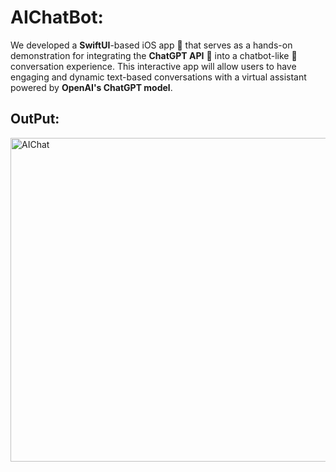 # AIChatBot:

We developed a **SwiftUI**-based iOS app 🚀 that serves as a hands-on demonstration for integrating the **ChatGPT API** 💬 into a chatbot-like 🤖 conversation experience. This interactive app will allow users to have engaging and dynamic text-based conversations with a virtual assistant powered by **OpenAI's ChatGPT model**.

## OutPut:

<img width="518" alt="AIChat" src="https://github.com/Ashish-Langhe/AIChatBot/assets/95478770/134b3312-5e31-49f4-8b69-22c4ef781eb5">
